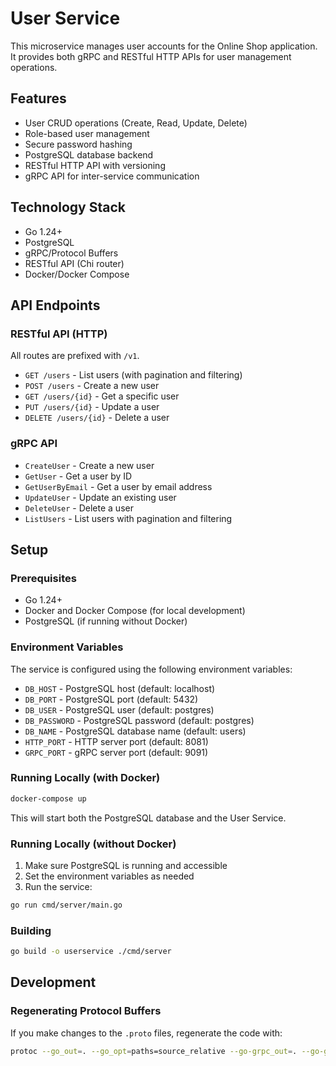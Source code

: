 # User Service

This microservice manages user accounts for the Online Shop application. It provides both gRPC and RESTful HTTP APIs for user management operations.

## Features

- User CRUD operations (Create, Read, Update, Delete)
- Role-based user management
- Secure password hashing
- PostgreSQL database backend
- RESTful HTTP API with versioning
- gRPC API for inter-service communication

## Technology Stack

- Go 1.24+
- PostgreSQL
- gRPC/Protocol Buffers
- RESTful API (Chi router)
- Docker/Docker Compose

## API Endpoints

### RESTful API (HTTP)

All routes are prefixed with `/v1`.

- `GET /users` - List users (with pagination and filtering)
- `POST /users` - Create a new user
- `GET /users/{id}` - Get a specific user
- `PUT /users/{id}` - Update a user
- `DELETE /users/{id}` - Delete a user

### gRPC API

- `CreateUser` - Create a new user
- `GetUser` - Get a user by ID
- `GetUserByEmail` - Get a user by email address
- `UpdateUser` - Update an existing user
- `DeleteUser` - Delete a user
- `ListUsers` - List users with pagination and filtering

## Setup

### Prerequisites

- Go 1.24+
- Docker and Docker Compose (for local development)
- PostgreSQL (if running without Docker)

### Environment Variables

The service is configured using the following environment variables:

- `DB_HOST` - PostgreSQL host (default: localhost)
- `DB_PORT` - PostgreSQL port (default: 5432)
- `DB_USER` - PostgreSQL user (default: postgres)
- `DB_PASSWORD` - PostgreSQL password (default: postgres)
- `DB_NAME` - PostgreSQL database name (default: users)
- `HTTP_PORT` - HTTP server port (default: 8081)
- `GRPC_PORT` - gRPC server port (default: 9091)

### Running Locally (with Docker)

```bash
docker-compose up
```

This will start both the PostgreSQL database and the User Service.

### Running Locally (without Docker)

1. Make sure PostgreSQL is running and accessible
2. Set the environment variables as needed
3. Run the service:

```bash
go run cmd/server/main.go
```

### Building

```bash
go build -o userservice ./cmd/server
```

## Development

### Regenerating Protocol Buffers

If you make changes to the `.proto` files, regenerate the code with:

```bash
protoc --go_out=. --go_opt=paths=source_relative --go-grpc_out=. --go-grpc_opt=paths=source_relative api/proto/user.proto
``` 